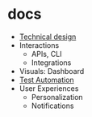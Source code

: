 # docs
- [Technical design](https://github.com/transtats/workflow-cli/blob/devel/DEVELOP.md)
- Interactions
  - APIs, CLI
  - Integrations
- Visuals: Dashboard
- [Test Automation](https://github.com/transtats/docs/tree/main/test-automation)
- User Experiences
  - Personalization
  - Notifications
